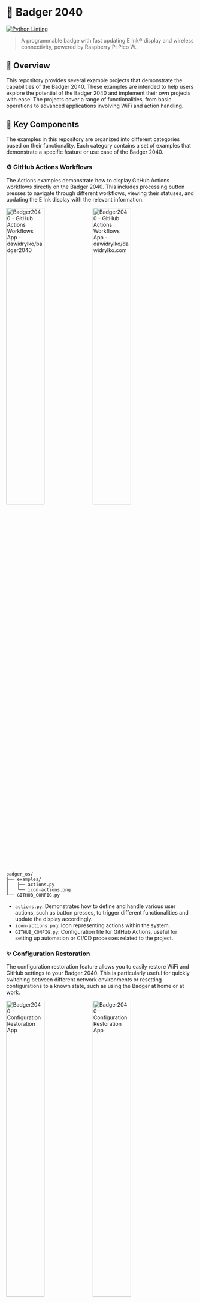 # 🦡 Badger 2040

[![Python Linting](https://github.com/dawidrylko/badger2040/actions/workflows/python-linting.yml/badge.svg)](https://github.com/dawidrylko/badger2040/actions/workflows/python-linting.yml)

> A programmable badge with fast updating E Ink® display and wireless connectivity, powered by Raspberry Pi Pico W.

## 📖 Overview

This repository provides several example projects that demonstrate the capabilities of the Badger 2040. These examples are intended to help users explore the potential of the Badger 2040 and implement their own projects with ease. The projects cover a range of functionalities, from basic operations to advanced applications involving WiFi and action handling.

## 🧩 Key Components

The examples in this repository are organized into different categories based on their functionality. Each category contains a set of examples that demonstrate a specific feature or use case of the Badger 2040.

### ⚙️ GitHub Actions Workflows

The Actions examples demonstrate how to display GitHub Actions workflows directly on the Badger 2040. This includes processing button presses to navigate through different workflows, viewing their statuses, and updating the E Ink display with the relevant information.

<img
    src="https://github.com/dawidrylko/badger2040/assets/11761319/65b4375b-1720-4c5e-956f-1ba6a4a488e1"
    alt="Badger2040 - GitHub Actions Workflows App - dawidrylko/badger2040"
    width="45%"
/>
<img
    src="https://github.com/dawidrylko/badger2040/assets/11761319/679f0d0d-9609-4fcc-8bae-14d54bc4af0e"
    alt="Badger2040 - GitHub Actions Workflows App - dawidrylko/dawidrylko.com"
    width="45%"
/>

```plaintext
badger_os/
├── examples/
│   ├── actions.py
│   └── icon-actions.png
└── GITHUB_CONFIG.py
```

- `actions.py`: Demonstrates how to define and handle various user actions, such as button presses, to trigger different functionalities and update the display accordingly.
- `icon-actions.png`: Icon representing actions within the system.
- `GITHUB_CONFIG.py`: Configuration file for GitHub Actions, useful for setting up automation or CI/CD processes related to the project.

### ✨ Configuration Restoration

The configuration restoration feature allows you to easily restore WiFi and GitHub settings to your Badger 2040. This is particularly useful for quickly switching between different network environments or resetting configurations to a known state, such as using the Badger at home or at work.

<img
    src="https://github.com/dawidrylko/badger2040/assets/11761319/c8c763db-4d9c-4454-a904-78409a8bb55b"
    alt="Badger2040 - Configuration Restoration App"
    width="45%"
/>
<img
    src="https://github.com/dawidrylko/badger2040/assets/11761319/25172bee-275e-4438-9bfb-f632e8bf2ffd"
    alt="Badger2040 - Configuration Restoration App"
    width="45%"
/>

```plaintext
badger_os/
├── examples/
│   ├── restore.py
│   └── icon-restore.png
└── defaults/
    ├── WIFI_HOME.py
    ├── WIFI_WORK.py
    ├── WIFI_HOTSPOT.py
    ├── GITHUB_HOME.py
    └── GITHUB_WORK.py
```

- `restore.py`: Main script to handle restoration of WiFi and GitHub configurations by pressing a button on the Badger 2040.
- `WIFI_HOME.py`, `WIFI_WORK.py`, `WIFI_HOTSPOT.py`: Default WiFi configuration files for different environments.
- `GITHUB_HOME.py`, `GITHUB_WORK.py`: Default GitHub configuration files for different environments.

Simply press the appropriate button on the Badger 2040 to restore the corresponding configuration.

### 🌐 Wireless Connectivity

The WiFi examples demonstrate how to utilize the Badger 2040's wireless capabilities. You can learn how to connect to a WiFi network, perform network operations, and interact with web content. This includes changing network configurations by setting up an access point for network configuration.

<img
    src="https://github.com/dawidrylko/badger2040/assets/11761319/0e8569a1-63d6-4ac2-b611-49a54cfef813"
    alt="Badger2040 - Wireless Connectivity - Access Point"
    width="45%"
/>
<img
    src="https://github.com/dawidrylko/badger2040/assets/11761319/583b0290-1c13-402f-81c6-210fb85e1d97"
    alt="Badger2040 - Wireless Connectivity - Connection"
    width="45%"
/>

<img
    src="https://github.com/dawidrylko/badger2040/assets/11761319/ef4aad72-e547-4537-90a5-ddda6fdd46df"
    alt="Badger2040 - Wireless Connectivity - WiFi Setup"
    width="30%"
/>
<img
    src="https://github.com/dawidrylko/badger2040/assets/11761319/39810618-dfea-415f-a76b-0f9092b5f21e"
    alt="Badger2040 - Wireless Connectivity - WiFi Setup"
    width="30%"
/>
<img
    src="https://github.com/dawidrylko/badger2040/assets/11761319/0ed97b57-a1c9-4831-95e6-ea248f959f33"
    alt="Badger2040 - Wireless Connectivity - WiFi Setup Successful"
    width="30%"
/>

<img
    src="https://github.com/dawidrylko/badger2040/assets/11761319/08c27dc0-8535-4e8a-b1a0-5e36a25744d9"
    alt="Badger2040 - Wireless Connectivity - Configured"
    width="45%"
/>

```plaintext
badger_os/
├── examples/
│   ├── wifi.py
│   └── icon-wifi.png
└── pages/
    ├── wifi-setup-successful.html
    └── wifi-setup.html
```

- `wifi.py`: Script to connect the Badger 2040 to a WiFi network and perform basic network operations like fetching data from the web.
- `wifi-setup.html`: HTML page for setting up the WiFi connection via a web interface.
- `wifi-setup-successful.html`: HTML page displayed upon a successful WiFi connection setup.

## 📋 Requirements

To use the examples in this repository, you will need the following:

- [Badger 2040](https://shop.pimoroni.com/products/badger-2040-w)
- [Thonny IDE](https://thonny.org/)

Ensure you have the latest firmware and software updates for optimal performance.

## 🚀 Getting Started

Follow these steps to get started with the Badger 2040 examples:

1. Clone the repository:

   ```sh
   git clone https://github.com/dawidrylko/badger2040.git
   ```

2. Open the example project you want to use in Thonny IDE.
3. Connect your Badger 2040 to your computer using a USB cable.
4. Copy the code to the appropriate place in the Thonny IDE.
5. Run the code to see the examples in action on your Badger 2040.

## 📜 License

This project is licensed under the MIT License. See the [LICENSE](./LICENSE) file for details.

## 👨‍💻 Author

This library was created by [Dawid Ryłko](https://dawidrylko.com).
